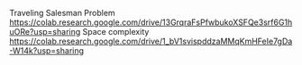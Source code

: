 Traveling Salesman Problem https://colab.research.google.com/drive/13GrqraFsPfwbukoXSFQe3srf6G1huORe?usp=sharing
Space complexity https://colab.research.google.com/drive/1_bV1svispddzaMMqKmHFeIe7gDa-W14k?usp=sharing
